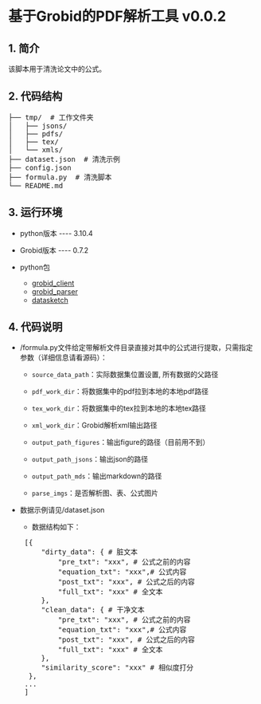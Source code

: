 # 基于Grobid的PDF解析工具 v0.0.2

## 1. 简介
该脚本用于清洗论文中的公式。

## 2. 代码结构
<pre>
├── tmp/  # 工作文件夹
│   ├── jsons/
│   ├── pdfs/
│   ├── tex/
│   └── xmls/
├── dataset.json  # 清洗示例
├── config.json
├── formula.py  # 清洗脚本
└── README.md
</pre>

## 3. 运行环境
- python版本 ---- 3.10.4

- Grobid版本 ---- 0.7.2

- python包

  - [grobid_client](https://github.com/kermitt2/grobid_client_python)
  - [grobid_parser](https://git.acemap.cn/jihuawei/pdf_parser/tree/grobid_parser_v2)
  - [datasketch](https://pypi.org/project/datasketch/)


## 4. 代码说明
- /formula.py文件给定带解析文件目录直接对其中的公式进行提取，只需指定参数（详细信息请看源码）：

   - `source_data_path`：实际数据集位置设置, 所有数据的父路径

   - `pdf_work_dir`：将数据集中的pdf拉到本地的本地pdf路径

   - `tex_work_dir`：将数据集中的tex拉到本地的本地tex路径

   - `xml_work_dir`：Grobid解析xml输出路径

   - `output_path_figures`：输出figure的路径（目前用不到）

   - `output_path_jsons`：输出json的路径

   - `output_path_mds`：输出markdown的路径

   - `parse_imgs`：是否解析图、表、公式图片

- 数据示例请见/dataset.json
  - 数据结构如下：
   <pre>
   [{
       "dirty_data": { # 脏文本
           "pre_txt": "xxx", # 公式之前的内容
           "equation_txt": "xxx",# 公式内容
           "post_txt": "xxx", # 公式之后的内容
           "full_txt": "xxx" # 全文本
       },
       "clean_data": { # 干净文本
           "pre_txt": "xxx", # 公式之前的内容
           "equation_txt": "xxx",# 公式内容
           "post_txt": "xxx", # 公式之后的内容
           "full_txt": "xxx" # 全文本
       },
       "similarity_score": "xxx" # 相似度打分
    },
   ...
   ]

   </pre>

